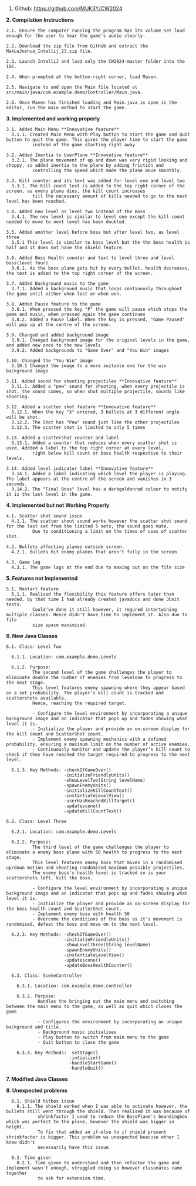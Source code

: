 1. Github: https://github.com/MUK3Y/CW2024

**2. Compilation Instructions**

    2.1. Ensure the computer running the program has its volume set loud enough for the user to hear the game's audio clearly.

    2.2. Download the zip file from GitHub and extract the MakLeJoshua_Intellij_23.zip file.

    2.3. Launch IntelliJ and load only the CW2024-master folder into the IDE.

    2.4. When prompted at the bottom-right corner, load Maven.

    2.5. Navigate to and open the Main file located at src/main/java/com.example.demo/Controller/Main.java.

    2.6. Once Maven has finished loading and Main.java is open in the editor, run the main method to start the game.

**3. Implemented and working properly**
  
    3.1. Added Main Menu **Innovative feature**
      3.1.1. Created Main Menu with Play button to start the game and Quit button to quit the game. This gives the player time to start the game 
              instead of the game starting right away
            
    3.2. Added Inertia to UserPlane **Innovative feature**
      3.2.1. The plane movement of up and down was very rigid looking and choppy, so added inertia to the plane by adding friction and 
              controlling the speed which made the plane move smoothly.
            
    3.3. Kill counter and its text was added for level one and level two
      3.3.1. The Kill count text is added to the top right corner of the screen, as every plane dies, the kill count increases
              till the necessary amount of kills needed to go to the next level has been reached.

    3.4. Added new level as level two instead of the Boss
      3.4.1. The new level is similar to level one except the kill count needed to move to next level has been doubled.

    3.5. Added another level before boss but after level two, as level three
      3.5.1 This level is similar to boss level but the the Boss health is half and it does not have the shield feature.

    3.6. Added Boss Health counter and text to level three and level boss(level four)
      3.6.1. As the boss plane gets hit by every bullet, health decreases, the text is added to the top right corner of the screen.

    3.7. Added Background music to the game
      3.7.1. Added a background music that loops continously throughout the game until either when lost or when won.

    3.8. Added Pause feature to the game
      3.8.1. When pressed the key "P" the game will pause which stops the game and music, when pressed again the game continues 
      3.8.2. Added a Pause label. When the key is pressed, "Game Paused" will pop up at the centre of the screen.

    3.9. Changed and added background image
      3.9.1. Changed background image for the original levels in the game, and added new ones to the new levels
      3.9.2. Added backgrounds to "Game Over" and "You Win" images

    3.10. Changed the "You Win" image
      3.10.1 Changed the image to a more suitable one for the win background image
  
    3.11. Added sound for shooting projectiles **Innovative feature**
      3.11.1. Added a "pew" sound for shooting, when every projectile is shot, the sound comes, so when shot multiple projectile, sounds like shooting.

    3.12. Added a scatter shot feature **Innovative feature**
      3.12.1. When the key "X" entered, 3 bullets at 3 different angle will be shot.
      3.12.2. The Shot has "Pew" sound just like the other projectiles
      3.12.3. The scatter shot is limited to only 5 times 

    3.13. Added a scattershot counter and label 
      3.13.1. Added a counter that reduces when every scatter shot is used. Addded a label to the top right corner at every level, 
              right below kill count or boss health respective to their levels.

    3.14. Added level indicator label **Innovative feature**
      3.14.1. Added a label indicating which level the player is playing. The label appears at the centre of the screen and vanishes in 3 seconds.
      3.14.2. The "Final Boss" level has a darkgoldenrod colour to notify it is the last level in the game.

**4. Implemented but not Working Properly**

    4.1. Scatter shot sound issue
      4.1.1. The scatter shout sound works however the scatter shot sound for the last set from the limited 5 sets, the sound goes mute. 
              Due to conditioning a limit on the times of uses of scatter shot.

    4.2. Bullets affecting planes outside screen.
      4.2.1. Bullets hit enemy planes that aren't fully in the screen.

    4.3. Game lag
      4.3.1. The game lags at the end due to maxing out on the file size

  **5. Features not Implemented**

    5.1. Restart feature
      5.1.1. Realised the flexibility this feature offers later than needed, by that time I had already created javadocs and done JUnit tests. 
              Could've done it still however, it requred intertwining multiple classes. Hence didn't have time to implement it. Also due to file
              size space maximised.

  **6. New Java Classes**

    6.1. Class: Level Two
    
      6.1.1. Location: com.example.demo.Levels
      
      6.1.2. Purpose:
              The second level of the game challenges the player to eliminate double the number of enemies from levelone to progress to the next stage. 
              This level features enemy spawning where they appear based on a set probability. The player's kill count is tracked and scattershots available. 
              Hence, reaching the required target.

              - Configure the level environment by incorporating a unique background image and an indicator that pops up and fades showing what level it is.
              - Initialize the player and provide an on-screen display for the kill count and ScatterShot count.
              - Implement enemy spawning mechanics with a defined probability, ensuring a maximum limit on the number of active enemies.
              - Continuously monitor and update the player’s kill count to check if they have reached the target required to progress to the next level.

      6.1.3. Key Methods: -checkIfGameOver()
                          -initialzeFriendlyUnits()
                          -showLevelTwo(String levelName)
                          -spawnEnemyUnits()
                          -initializeKillCountText()
                          -instantiateLevelView()
                          -userHasReachedKillTarget()
                          -updatescene()
                          -updateKillCountText()

    6.2. Class: Level Three
    
      6.2.1. Location: com.example.demo.Levels
      
      6.2.2. Purpose:
              The third level of the game challenges the player to eliminate a enemy boss plane with 50 health to progress to the next stage. 
              This level features enemy boss that moves in a randomised up/down motion and shooting randomised maximum possible projectiles. 
              The enemy boss's health level is tracked so is your scattershots left, kill the boss.

              - Configure the level environment by incorporating a unique background image and an indicator that pops up and fades showing what level it is.
              - Initialize the player and provide an on-screen display for the boss health count and ScatterShot count.
              - Implement enemy boss with health 50
              - Overcome the conditions of the boss as it's movement is randomised, defeat the boss and move on to the next level.

      6.2.3. Key Methods: -checkIfGameOver()
                          -initialzeFriendlyUnits()
                          -showLevelThree(String levelName)
                          -spawnEnemyUnits()
                          -instantiateLevelView()
                          -updatescene()
                          -updateBossHealthCounter()
      
      6.3. Class: SceneController

        6.3.1. Location: com.example.demo.controller

        6.3.2. Purpose:
                Handles the bringing out the main menu and switching between the main menu to the game, as well as quit which closes the game

                - Configures the environment by incorporating an unique background and title.
                - Background music initialises
                - Play button to switch from main menu to the game
                - Quit button to close the game

        6.3.3. Key Methods: -setStage()
                            -intialize()
                            -handleStartGame()
                            -handleQuit()


  **7. Modified Java Classes**





  **8. Unexpected problems**

      8.1. Shield hitbox issue
        8.1.1. The shield worked when I was able to activate however, the bullets still went through the shield. Then realised it was because of 
                shrinkfactor I used to reduce the BossPlane's boundingbox which was perfect to the plane, however the shield was bigger in height.
                To fix that added an if-else to if shield present shrinkfactor is bigger. This problem ws unexpected beacuse other I knew didn't
                necessarily have this issue.

      8.2. Time given
        8.2.1. Time given to understand and then refactor the game and implement wasn't enough, struggled doing so however classmates came together 
                to ask for extension time.
                            
